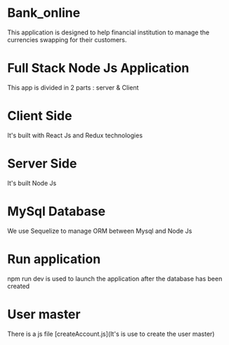 # Bank_online
This application is designed to help financial institution to manage the currencies swapping for their customers.
# Full Stack Node Js Application
This app is divided in 2 parts : server & Client
# Client Side
It's built with React Js and Redux technologies
# Server Side
It's built Node Js
# MySql Database
We use Sequelize to manage ORM between Mysql and Node Js
# Run application
npm run dev is used to launch the application after the database has been created
# User master
There is a js file [createAccount.js](It's is use to create the user master)
